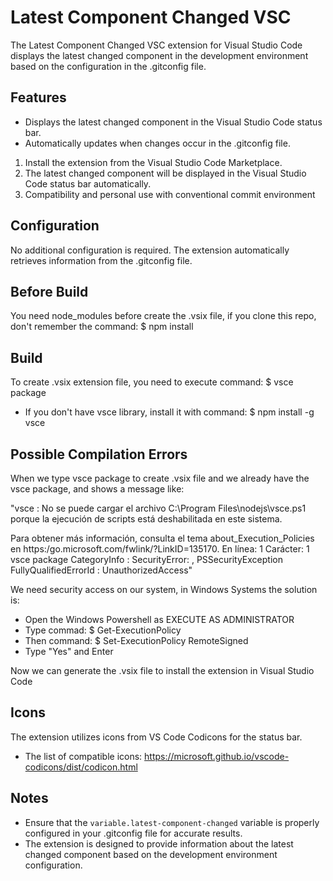 # Latest Component Changed VSC

The Latest Component Changed VSC extension for Visual Studio Code displays the latest changed component in the development environment based on the configuration in the .gitconfig file.

## Features

- Displays the latest changed component in the Visual Studio Code status bar.
- Automatically updates when changes occur in the .gitconfig file.

1. Install the extension from the Visual Studio Code Marketplace.
2. The latest changed component will be displayed in the Visual Studio Code status bar automatically.
3. Compatibility and personal use with conventional commit environment

## Configuration

No additional configuration is required. The extension automatically retrieves information from the .gitconfig file.

## Before Build
You need node_modules before create the .vsix file, if you clone this repo, don't remember the command: $ npm install

## Build

To create .vsix extension file, you need to execute command: $ vsce package
- If you don't have vsce library, install it with command: $ npm install -g vsce

## Possible Compilation Errors
When we type vsce package to create .vsix file and we already have the vsce package, and shows a message like:

"vsce : No se puede cargar el archivo C:\Program Files\nodejs\vsce.ps1 porque la ejecución de scripts está deshabilitada en este sistema.

Para obtener más información,
consulta el tema about_Execution_Policies en https:/go.microsoft.com/fwlink/?LinkID=135170.
En línea: 1 Carácter: 1
vsce package
    CategoryInfo          : SecurityError: ,
    PSSecurityException
    FullyQualifiedErrorId : UnauthorizedAccess"

We need security access on our system, in Windows Systems the solution is:

- Open the Windows Powershell as EXECUTE AS ADMINISTRATOR
- Type commad: $ Get-ExecutionPolicy
- Then command: $ Set-ExecutionPolicy RemoteSigned
- Type "Yes" and Enter

Now we can generate the .vsix file to install the extension in Visual Studio Code

## Icons

The extension utilizes icons from VS Code Codicons for the status bar.
- The list of compatible icons: https://microsoft.github.io/vscode-codicons/dist/codicon.html

## Notes

- Ensure that the `variable.latest-component-changed` variable is properly configured in your .gitconfig file for accurate results.
- The extension is designed to provide information about the latest changed component based on the development environment configuration.
